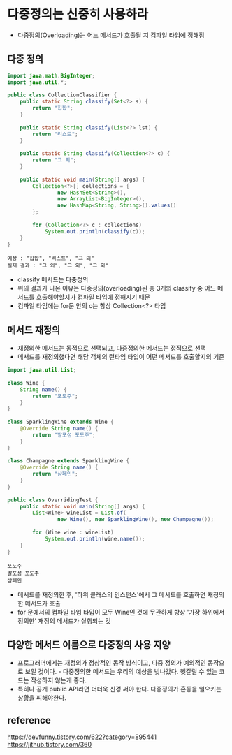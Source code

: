 # 다중정의는 신중히 사용하라
- 다중정의(Overloading)는 어느 메서드가 호출될 지 컴파일 타임에 정해짐 


## 다중 정의
```java
import java.math.BigInteger;
import java.util.*;
 
public class CollectionClassifier {
    public static String classify(Set<?> s) {
        return "집합";
    }
 
    public static String classify(List<?> lst) {
        return "리스트";
    }
 
    public static String classify(Collection<?> c) {
        return "그 외";
    }
 
    public static void main(String[] args) {
        Collection<?>[] collections = {
                new HashSet<String>(),
                new ArrayList<BigInteger>(),
                new HashMap<String, String>().values()
        };
 
        for (Collection<?> c : collections)
            System.out.println(classify(c));
    }
}
```
```
예상 : "집합", "리스트", "그 외"
실제 결과 : "그 외", "그 외", "그 외"
```
- classify 메서드는 다중정의
- 위의 결과가 나온 이유는 다중정의(overloading)된 총 3개의 classify 중 어느 메서드를 호출해야할지가 컴파일 타임에 정해지기 때문
- 컴파일 타임에는 for문 안의 c는 항상 Collection<?> 타입

## 메서드 재정의
- 재정의한 메서드는 동적으로 선택되고, 다중정의한 메서드는 정적으로 선택
-  메서드를 재정의했다면 해당 객체의 런타임 타입이 어떤 메서드를 호출할지의 기준

```java
import java.util.List;
 
class Wine {
    String name() {
        return "포도주";
    }
}
 
class SparklingWine extends Wine {
    @Override String name() {
        return "발포성 포도주";
    }
}
 
class Champagne extends SparklingWine {
    @Override String name() {
        return "샴페인";
    }
}
 
public class OverridingTest {
    public static void main(String[] args) {
        List<Wine> wineList = List.of(
                new Wine(), new SparklingWine(), new Champagne());
 
        for (Wine wine : wineList)
            System.out.println(wine.name());
    }
}
```
```
포도주
발포성 포도주
샴페인
```

- 메서드를 재정의한 후, '하위 클래스의 인스턴스'에서 그 메서드를 호출하면 재정의한 메서드가 호출
- for 문에서의 컴파일 타임 타입이 모두 Wine인 것에 무관하게 항상 '가장 하위에서 정의한' 재정의 메서드가 실행되는 것

## 다양한 메서드 이름으로 다중정의 사용 지양
- 프로그래머에게는 재정의가 정상적인 동작 방식이고, 다중 정의가 예외적인 동작으로 보일 것이다. - 다중정의한 메서드는 우리의 예상을 빗나갔다. 헷갈릴 수 있는 코드는 작성하지 않는게 좋다. 
- 특히나 공개 public API라면 더더욱 신경 써야 한다. 다중정의가 혼동을 일으키는 상황을 피해야한다. 

## reference
https://devfunny.tistory.com/622?category=895441
https://jithub.tistory.com/360